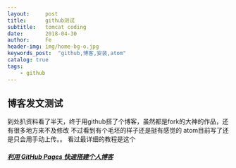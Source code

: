 ```yaml
---
layout:     post
title:      github测试
subtitle:   tomcat coding
date:       2018-04-30
author:     Fe
header-img: img/home-bg-o.jpg
keywords_post:  "github,博客,安装,atom"
catalog: true
tags:
    - github
---
```

## 博客发文测试
到处扒资料看了半天，终于用github搭了个博客，虽然都是fork的大神的作品，还有很多地方来不及修改
不过看到有个毛坯的样子还是挺有感觉的
atom目前写了还是只会用手动上传。。
看过最详细的教程是这个
##### [利用 GitHub Pages 快速搭建个人博客](https://www.jianshu.com/p/e68fba58f75c)
